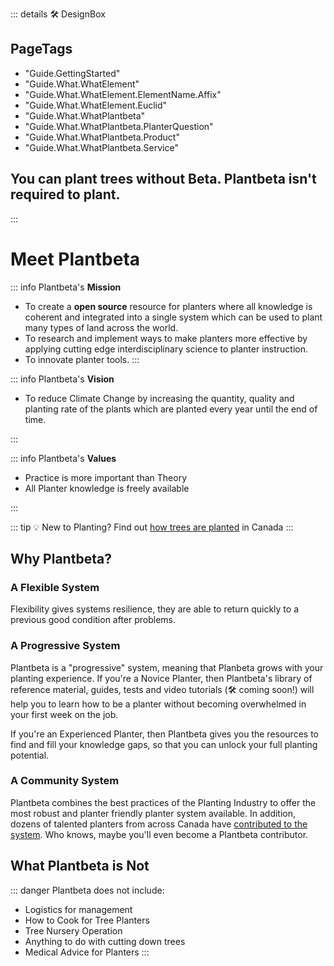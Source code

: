 ::: details 🛠 <dev>DesignBox</dev> 

<h2>PageTags</h2>

- "Guide.GettingStarted"
- "Guide.What.WhatElement"
- "Guide.What.WhatElement.ElementName.Affix"
- "Guide.What.WhatElement.Euclid"
- "Guide.What.WhatPlantbeta"
- "Guide.What.WhatPlantbeta.PlanterQuestion"
- "Guide.What.WhatPlantbeta.Product"
- "Guide.What.WhatPlantbeta.Service"


## You can plant trees without Beta. Plantbeta isn't required to plant.

:::

# <eco>Meet Plantbeta</eco>

::: info Plantbeta's **Mission**

- To create a **open source** resource for planters where all knowledge is coherent and integrated into a single system which can be used to plant many types of land across the world. 
- To research and implement ways to make planters more effective by applying cutting edge interdisciplinary science to planter instruction.
- To innovate planter tools.
:::

::: info Plantbeta's **Vision**

- To reduce Climate Change by increasing the quantity, quality and planting rate of the plants which are planted every year until the end of time.

:::

::: info Plantbeta's **Values**

- Practice is more important than Theory
- All Planter knowledge is freely available

:::

::: tip 💡 New to Planting?
Find out [how trees are planted](/guide/WhatTreePlanting) in Canada
:::

## Why Plantbeta?

### A Flexible System

Flexibility gives systems resilience, they are able to return quickly to a previous good condition after problems.

### A Progressive System

Plantbeta is a "progressive" system, meaning that Planbeta grows with your planting experience. If you're a Novice Planter, then Plantbeta's library of reference material, guides, tests and video tutorials (🛠 coming soon!) will help you to learn how to be a planter without becoming overwhelmed in your first week on the job.

If you're an Experienced Planter, then Plantbeta gives you the resources to find and fill your knowledge gaps, so that you can unlock your full planting potential.

### A Community System

Plantbeta combines the best practices of the Planting Industry to offer the most robust and planter friendly planter system available. In addition, dozens of talented planters from across Canada have [contributed to the system](/dev/Contribute). Who knows, maybe you'll even become a Plantbeta contributor.

## What Plantbeta is Not

::: danger Plantbeta does not include: 

- Logistics for management
- How to Cook for Tree Planters
- Tree Nursery Operation
- Anything to do with cutting down trees
- Medical Advice for Planters
:::



<!-- ## How does Plantbeta provide Value to Planters?

![ValuePyramid](/ValuePyramid.png)

### Self-Transcendence

- Plantbeta makes Reforestation easier. Reforestation directly or indirectly benefits every species of life on earth. 
- Learning how to plant trees is a Climate Change Action. Planters are the people who implement the tree planting initiatives of organizations around the world. 

---
 
### Self-Actualization

- Take pride in mastering one of the most difficult manual labor jobs in Canada.  

![Actualization](/Actualization.png)
---
 
### Belonging

- Join the collective consciousness of the tree planting and reforestation communities.
- See if you want to belong to the tree Planter community . 
- Belong to the group ExperiencedPlanters or even ElitePlanters.

---
 
### Increases Motivation and Hope while reducing Anxiety

- <eco>Plantbeta</eco> reduced the worrying about what to expect during your Novice season. 
- "I can do this"
- The fear of the unknown, especially unknown unknowns, can be paralyzing. <eco>Plantbeta</eco> is being created to minimize the number of unknowns in a tree Planter's experience.
- There is a whole page in <eco>Plantbeta</eco> specifically devoted to Motivation. It's easy to become unmotivated when you're tired, you've spent the past few days in the rain and the Eco is difficult, but there is knowledge that Planters and PlanterSupervisors can use to keep planting! 

---
 
### Rewarding

- <eco>Plantbeta</eco> is designed to increase the planting rate of any Planter, therefore increasing the income of any Planter who studies <eco>Plantbeta</eco>.
- Be able to track your progress as a Planter by the number of elements that you've understood then mastered.
- Complete Tests

---
 
### Badge Value

- By learning all the theory and practices of <eco>Plantbeta</eco>, you can become a Highballer. 
- Increase your Personal Best (PB) Planting Day. Planting 2,000 in a day is a standard checkpoint for Planters across Canada.
- Total trees planted during your career is usually 100,000+. Achieving a million trees planting is a badge to be proud of. 
- Get a perfect score on <eco>Plantbeta</eco>'s tests to add to your CV when applying for Planter jobs. 

---
 
### Wellness

- <eco>Plantbeta</eco> is designed to [reduce Planter injury](/guide/Why/Injury).

---
 
### Provides Access and Informs

- What is tree planting really like?
- Plan what to bring ahead of first planting season
- Access to information about being a Planter.
- Provides access to information about how to plant which currently only exists in the brains of ExperiencedPlanters.

---
 
### Saves Time and Cost 

- Plantbeta is designed to increase a Planter's planting rate, which will decrease the number of days it takes to complete a planting season. Shorter seasons means less money spent on feeding, transporting and housing Planters.

---
 
### Simplifies and Organizes

- Systematic
- Easy to search
- Standardized Naming System

---
 
### Reduces Risk

- Plantbeta reduces the Risk that a hired NovicePlanter underperform and become a burden to their Supervisor and Company.
- Reduces the risk of Injury

---
 
### Variety

- Plantbeta provides information about how to plant a variety of different locations across the world.

---
 
### Integrates

- Connects planting to climbing
    - [<move>Klimbeta</move>](https://klimbeta.github.io/klimbeta/)
- Connects NovicePlanters to ExperiencedPlanters

---
 
### Reduces Effort

- Plantbeta informs Planters on the 
- Increased <neuro>CognitiveEase</neuro> leads to feelings of effortlessness.
- Fluid movement through the Eco.
- Reduces the distance travelled by Planters by using efficient Routing.

---
 
### Avoids hassles

- Avoids the hassle of training Novices for PlanterSupervisors, when they have so many other tasks to perform during a planting day.  

---
 
### Increases Quality

- Increases the quality of the planted seedlings.
- Increases the ability of Planters.

---
 
::: details Harvard Business Review

- https://hbr.org/2016/09/the-elements-of-value

:::

--- -->



<!-- ## Website Sections

Plantbeta is divided into 6 sections:

- [Guide]()
    - How to use this website
- [Reference]()
    - All the theory and problems that you encounter while being a Planter.
- [Tests]()
- [Development]()
    - How this website is being created
- [Sponsor]()




## [How to Navigate this website.](/guide/How/Navigation)

::: details 🛠 <dev>DesignBox</dev> 



:::

## Navigate 

### Website tour videos

- Create a screen captured video of the website with narration and captions.

### Navigation Bar

- Use the **Navigation Bar** to quickly jump to sections of the website. 
- Use the social media icons to visit Plantbeta's social media.
- Toggle between LightTheme and DarkTheme.

[InsertImage] Screenshot of nav Bar

### Links

- All links are displayed in [green font](/guide/GoBack)
- Sometimes most of the sentence can be green links.
    - [LineIn]() over by the [rock]() then [start]() [backfilling]().

### Headers

1. Click on a header once to reveal a green Hash Symbol '#'.

2. Click on the green Hash symbol again to bring the header to the top of your screen.

::: tip Link directly to the header

1. Clicking on the button changes the URL. 
2. Copy the URL

[InsertImage] Screenshot with Plantbeta tabs open

:::

### Sidebar

Use **Sidebar** to navigate the website.

[InsertImage](Screenshot of Phone)
[InsertImage](Screenshot of Tablet)
[InsertImage](Screenshot of Desktop)

### On This Page

Use **On This Page** to navigate to the Title that you're looking for. 

[InsertImage](Screenshot of Phone)
[InsertImage](Screenshot of Tablet)
[InsertImage](Screenshot of Desktop)

### Search

Reference is easy **searched** by using the Hash symbol <eco>#</eco> to target the headers of the reference contents.

#### Phone
[InsertImage](Screenshot of Phone)

##### Example

Image Phrase of Searching through Sidebar


#### Tablet
[InsertImage](Screenshot of Tablet)

##### Example

Image Phrase of Searching through Sidebar

#### Desktop
[InsertImage](Screenshot of Desktop)

##### Example

Image Phrase of Searching through Sidebar





## Choose Your Path

![PathFork](/PathFork.jpg)

The users of Plantbeta can take multiple paths through Plantbeta depending on their needs.

### [Potential Planter](/guide/Who/PotentialPlanter)

1. Browse sidebars to familarize yourself with the general categories of Plantbeta's [Reference Section](/reference/ReferenceOverview).
2. Look at the [Gallery](/reference/gallery/Overview)

### [Novice Planter](/guide/Who/NovicePlanter)

1. Browse sidebars to familarize yourself with the general categories of Plantbeta. 
2. Test yourself to find knowledge gaps.

### [Experienced Planter](/guide/Who/ExperiencedPlanter)

1. Test yourself to find knowledge gaps.

### [Planter Supervisor](/guide/Who/PlanterSupervisor)

1. Test yourself to find knowledge gaps.
2. Assign readings and tests to your crew members.


### [Planter Instructor](/guide/Who/PlanterInstructor)

1. Assign readings and tests to your crew members.
2. Group Elements together into lesson plans.
3. Adapt your lessons to the current EcoType. 





 -->
